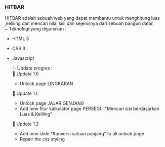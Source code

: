 ### HITBAR

HITBAR adalah sebuah web yang dapat membantu untuk menghitung luas ,keliling dan mencari nilai sisi dan sejenisnya dari sebuah bangun datar.  
~ Teknologi yang digunakan :

- HTML 5
- CSS 3
- Javascript

  ✨ Update progres :  
  🛑 Update 1.0

  - Unlock page LINGKARAN

  🛑 Update 1.1

  - Unlock page JAJAR GENJANG
  - Add new fitur kalkulator page PERSEGI : "Mencari sisi berdasarkan Luas & Keliling"

  🛑 Update 1.2

  - Add new slide "Konversi satuan panjang" to all unlock page
  - Repair the css styling
